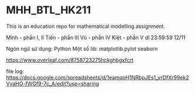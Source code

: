 # MHH_BTL_HK211
This is an education repo for mathematical modelling assignment.

Minh - phần I, II
Tiến - phần III
Vũ - phần IV
Kiệt - phần V
dl 23:59:59 12/11

Ngôn ngữ sử dụng: Python
Một số lib: matplotlib.pylot seaborn

https://www.overleaf.com/8758723275hckghbgxfcrt

file log: https://docs.google.com/spreadsheets/d/1eamqoH1NRbpJEs1_vrDfXr99ek2VyaHO-fWGf9-7c_A/edit?usp=sharing

